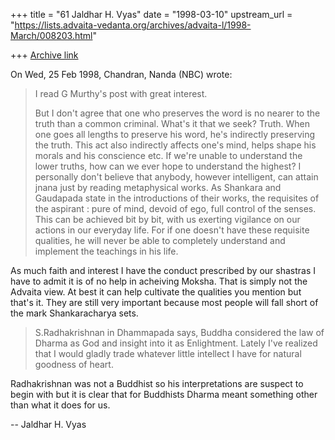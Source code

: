 +++
title = "61 Jaldhar H. Vyas"
date = "1998-03-10"
upstream_url = "https://lists.advaita-vedanta.org/archives/advaita-l/1998-March/008203.html"

+++
[Archive link](https://lists.advaita-vedanta.org/archives/advaita-l/1998-March/008203.html)

On Wed, 25 Feb 1998, Chandran, Nanda (NBC) wrote:

> I read G Murthy's post with great interest.
>
> But I don't agree that one who preserves the word is no nearer to the
> truth than a common criminal. What's it that we seek? Truth. When one
> goes all lengths to preserve his word, he's indirectly preserving the
> truth. This act also indirectly affects one's mind, helps shape his
> morals and his conscience etc. If we're unable to understand the lower
> truths, how can we ever hope to understand the highest? I personally
> don't believe that anybody, however intelligent, can attain jnana just
> by reading metaphysical works. As Shankara and Gaudapada state in the
> introductions of their works, the requisites of the aspirant : pure of
> mind, devoid of ego, full control of the senses. This can be achieved
> bit by bit, with us exerting vigilance on our actions in our everyday
> life. For if one doesn't have these requisite qualities, he will never
> be able to completely understand and implement the teachings in his
> life.
>

As much faith and interest I have the conduct prescribed by our shastras I
have to admit it is of no help in acheiving Moksha.  That is simply not
the Advaita view.  At best it can help cultivate the qualities you mention
but that's it.   They are still very important because most people will
fall short of the mark Shankaracharya sets.

> S.Radhakrishnan in Dhammapada says, Buddha considered the law of Dharma
> as God and insight into it as Enlightment. Lately I've realized that I
> would gladly trade whatever little intellect I have for natural goodness
> of heart.

Radhakrishnan was not a Buddhist so his interpretations are suspect to
begin with but it is clear that for Buddhists Dharma meant something other
than what it does for us.

--
Jaldhar H. Vyas <jaldhar at braincells.com>

